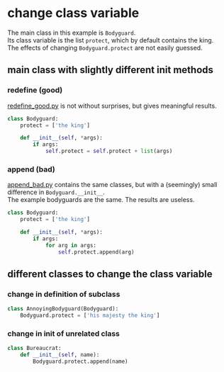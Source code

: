 # change class variable

The main class in this example is `Bodyguard`.<br>
Its class variable is the list `protect`, which by default contains the king.<br>
The effects of changing `Bodyguard.protect` are not easily guessed.


## main class with slightly different init methods

### redefine (good)

[redefine_good.py](redefine_good.py) is not without surprises, but gives meaningful results.

```python
class Bodyguard:
    protect = ['the king']

    def __init__(self, *args):
        if args:
            self.protect = self.protect + list(args)
```

### append (bad)

[append_bad.py](append_bad.py) contains the same classes, but with a (seemingly) small difference in `Bodyguard.__init__`.<br>
The example bodyguards are the same. The results are useless.

```python
class Bodyguard:
    protect = ['the king']

    def __init__(self, *args):
        if args:
            for arg in args:
                self.protect.append(arg)
```


## different classes to change the class variable

### change in definition of subclass

```python
class AnnoyingBodyguard(Bodyguard):
    Bodyguard.protect = ['his majesty the king']
```

### change in init of unrelated class

```python
class Bureaucrat:
    def __init__(self, name):
        Bodyguard.protect.append(name)
```
